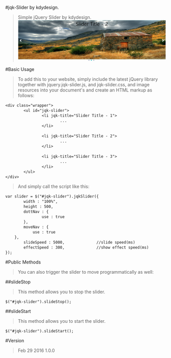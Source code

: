 #jqk-Slider by kdydesign.
> Simple jQuery Slider by kdydesign.
![Alt Text](https://github.com/kdydesign/jqk-slider/blob/master/src/img/git-demo.png)

#Basic Usage
>To add this to your website, simply include the latest jQuery library together with jquery.jqk-slider.js, and jqk-slider.css, and image resources into your document's <head> and create an HTML markup as follows:

```
<div class="wrapper">
        <ul id="jqk-slider">
                <li jqk-title="Slider Title - 1">
                        ...
                </li>

                <li jqk-title="Slider Title - 2">
                        ...
                </li>

                <li jqk-title="Slider Title - 3">
                        ...
                </li>
        </ul>
</div>
```

> And simply call the script like this:

```
var slider = $("#jqk-slider").jqkSlider({
        width : "100%",
        height : 500,
        dottNav : {
                use : true
        },
        moveNav : {
	        use : true
	},
        slideSpeed : 5000,              //slide speed(ms)
        effectSpeed : 300,              //show effect speed(ms)
});
```

#Public Methods
>You can also trigger the slider to move programmatically as well:

##slideStop
>This method allows you to stop the slider.

```
$("#jqk-slider").slideStop();
```

##slideStart
>This method allows you to start the slider.

```
$("#jqk-slider").slideStart();
```

#Version
>Feb 29 2016
>1.0.0



